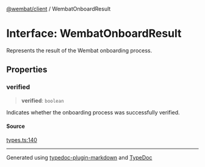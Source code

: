 [@wembat/client](../exports.md) / WembatOnboardResult

# Interface: WembatOnboardResult

Represents the result of the Wembat onboarding process.

## Properties

### verified

> **verified**: `boolean`

Indicates whether the onboarding process was successfully verified.

#### Source

[types.ts:140](https://github.com/lmarschall/wembat/blob/fa7ae5e/src/types.ts#L140)

***

Generated using [typedoc-plugin-markdown](https://www.npmjs.com/package/typedoc-plugin-markdown) and [TypeDoc](https://typedoc.org/)
